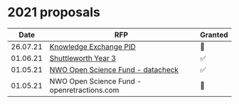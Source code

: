 # 2021 proposals

| Date     | RFP                                         | Granted |
|----------|---------------------------------------------|---------|
| 26.07.21 | [Knowledge Exchange PID](./20210726cfp-knowledge-exchange.md)                      | 🚫       |
| 01.06.21 | [Shuttleworth Year 3](./shuttleworth-reapplication.md)                         | ✅       |
| 01.05.21 | [NWO Open Science Fund - datacheck](./20210518nwo-open-science-fund-1.md)           | ✅       |
| 01.05.21 | NWO Open Science Fund - openretractions.com | 🚫       |
